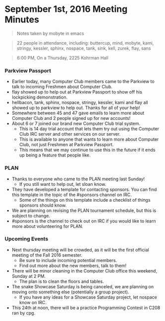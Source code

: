 # September 1st, 2016 Meeting Minutes
> Notes taken by mobyte in emacs

> 22 people in attendance, including: buttercup, mind, mobyte, kami, stringy, kessler, sphinx, nospace, tank, sink, kell, zurek, flay, sans

> 6:00 PM, On a Thursday, 2225 Kohrman Hall

### Parkview Passport
- Earlier today, many Computer Club members came to the Parkview to talk to incoming Freshmen about Computer Club.
- flay showed up to help out at Parkview Passport to show off his lockpicking demonstration.
- hellbacon, tank, sphinx, nospace, stringy, kessler, kami and flay all showed up to parkview to help out. Thanks for all of your help!
- Somewhere between 45 and 47 gave emails to learn more about Computer Club and 2 people signed up for new accounts!
- About 6 or 7 joined our brand new Computer Club trial system.
  - This is 14 day trial account that lets them try out using the Computer Club IRC server and other services on our server.
  - This is available to anyone that wants to learn more about Computer Club, not just Freshmen at Parkview Passport.
  - This means that we may continue to use this in the future if it ends up being a feature that people like.
  
### PLAN
- Thanks to everyone who came to the PLAN meeting last Sunday!
  - If you still want to help out, let sloan know.
- They have developed a template for contacting sponsors. You can find this template in the topic of the #sponsors channel on IRC.
  - Some of the things on this template include a checklist of things sponsors should know.
- We are planning on revising the PLAN tournament schedule, but this is subject to change.
- #sponsors is the channel to check out on IRC if you would like to learn more about volunteering for PLAN.

### Upcoming Events
- Next thursday meeting will be crowded, as it will be the first official meeting of the Fall 2016 semester.
  - Be sure to include incoming potential members.
  - Find out more about the new members, talk to them!
- There will be minor cleaning in the Computer Club office this weekend, Sunday at 2 PM.
  - The plan is to clean the floors and tables.
- The snake Showcase Saturday is being canceled, we are planning on moving onto something else (potentially a group project).
  - If you have any ideas for a Showcase Saturday project, let nospace know on IRC.
- This 24th at noon, there will be a practice Programming Contest in C208 ran by cpg.
